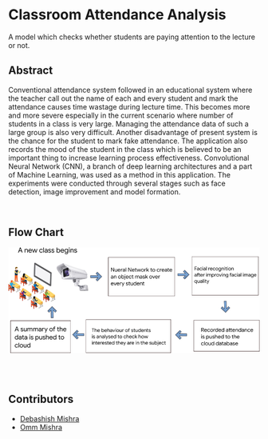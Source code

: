# Classroom Attendance Analysis
A model which checks whether students are paying attention to the lecture or not.

## Abstract

Conventional  attendance  system  followed  in  an  educational system where the teacher call out the name of each and every student  and  mark  the  attendance  causes  time  wastage  during lecture  time.    This  becomes  more  and  more  severe especially in the current scenario where number of students in a class is very  large.    Managing  the  attendance  data  of  such  a  large group  is  also  very  difficult.  Another  disadvantage  of  present system is  the  chance  for  the  student  to  mark  fake  attendance. The application also records the mood of the student in the class which is believed to be an important thing to increase learning process effectiveness.
Convolutional Neural Network (CNN), a branch of deep learning architectures and a part of Machine Learning, was used as a method in this application. The experiments were conducted through several stages such as face detection, image improvement and model formation.

<br>

## Flow Chart

![flowchart](./imgs/flowchart.png)


<br><br>

## Contributors

- [Debashish Mishra](https://github.com/Zanark)
- [Omm Mishra](https://github.com/ommmishra)